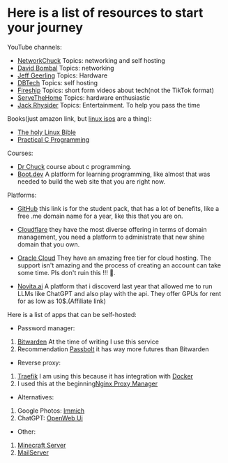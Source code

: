 # Here is a list of resources to start your journey

YouTube channels:

- [NetworkChuck](https://www.youtube.com/@NetworkChuck) Topics: networking and self hosting
- [David Bombal](https://www.youtube.com/@davidbombal) Topics: networking
- [Jeff Geerling](https://www.youtube.com/@JeffGeerling) Topics: Hardware
- [DBTech](https://www.youtube.com/@DBTechYT) Topics: self hosting
- [Fireship](https://www.youtube.com/@Fireship) Topics: short form videos about tech(not the TikTok format)
- [ServeTheHome](https://www.youtube.com/@ServeTheHomeVideo) Topics: hardware enthusiastic
- [Jack Rhysider](https://www.youtube.com/@JackRhysider) Topics: Entertainment. To help you pass the time

Books(just amazon link, but [linux isos](https://news.ycombinator.com/item?id=27531020) are a thing):

- [The holy Linux Bible](https://www.amazon.com/Linux-Bible-Christopher-Negus/dp/1119578884)
- [Practical C Programming](https://www.amazon.com/Practical-Programming-Does-Nutshell-Handbooks/dp/1565923065)

Courses:

- [Dr Chuck](https://www.cc4e.com/) course about c programming.
- [Boot.dev](https://boot.dev) A platform for learning programming, like almost that was needed to build the web site that you are right now.

Platforms:

- [GitHub](https://education.github.com/pack) this link is for the student pack, that has a lot of benefits, like a free .me domain name for a year, like this that you are on.

- [Cloudflare](https://cloudflare.com) they have the most diverse offering in terms of domain management, you need a platform to administrate that new shine domain that you own.

- [Oracle Cloud](https://oracle.com) They have an amazing free tier for cloud hosting. The support isn't amazing and the process of creating an account can take some time. Pls don't ruin this !!! 🙏.

- [Novita.ai](https://novita.ai/?ref=yjm4y2q&utm_source=affiliate) A platform that i discoverd last year that allowed me to run LLMs like ChatGPT and also play with the api.
  They offer GPUs for rent for as low as 10$.(Affiliate link)

Here is a list of apps that can be self-hosted:

- Password manager:

1. [Bitwarden](https://bitwarden.com/) At the time of writing I use this service
2. Recommendation [Passbolt](https://www.passbolt.com/) it has way more futures than Bitwarden

- Reverse proxy:

1. [Traefik](https://traefik.io/traefik/) I am using this because it has integration with [Docker](https://www.docker.com/)
2. I used this at the beginning[Nginx Proxy Manager](https://nginxproxymanager.com/)

- Alternatives:

1. Google Photos: [Immich](https://immich.app/)
2. ChatGPT: [OpenWeb Ui](https://openwebui.com/)

- Other:

1. [Minecraft Server](https://docker-minecraft-server.readthedocs.io/en/latest/)
2. [MailServer](https://docker-mailserver.github.io/docker-mailserver/latest/)

